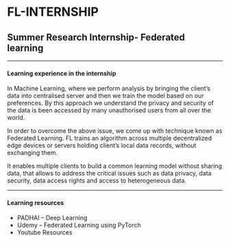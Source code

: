 # FL-INTERNSHIP
<h2> Summer Research Internship- Federated learning </h2>

-----------------------------------------------------------------------------------------------------------------------------------------------------------------------------------

<p>

  <h4> Learning experience in the internship </h4>
  
In Machine Learning, where we perform analysis by bringing the client’s
data into centralised server and then we train the model based on our
preferences. By this approach we understand the privacy and security of
the data is been accessed by many unauthorised users from all over the
world.

In order to overcome the above issue, we come up with technique
known as Federated Learning. FL trains an algorithm across multiple
decentralized edge devices or servers holding client’s local data records,
without exchanging them.


It enables multiple clients to build a common learning model without
sharing data, that allows to address the critical issues such as data
privacy, data security, data access rights and access to heterogeneous
data.
  

</p>

-----------------------------------------------------------------------------------------------------------------------------------------------------------------------------------

<h4> Learning resources </h4>


<ul>
  <li>PADHAI – Deep Learning</li>
  <li>Udemy – Federated Learning using PyTorch</li>
  <li>Youtube Resources</li>
</ul>
